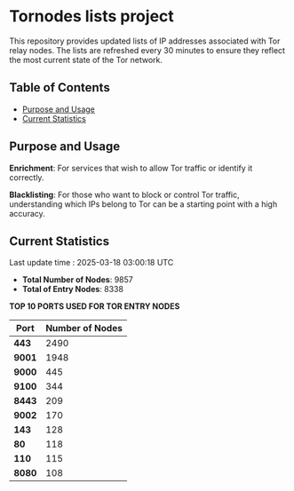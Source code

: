 # Tornodes lists project

This repository provides updated lists of IP addresses associated with Tor relay nodes. The lists are refreshed every 30 minutes to ensure they reflect the most current state of the Tor network.

## Table of Contents

- [Purpose and Usage](#purpose-and-usage)
- [Current Statistics](#current-statistics)


## Purpose and Usage

**Enrichment**: For services that wish to allow Tor traffic or identify it correctly.

**Blacklisting**: For those who want to block or control Tor traffic, understanding which IPs belong to Tor can be a starting point with a high accuracy.

## Current Statistics

Last update time : 2025-03-18 03:00:18 UTC

- **Total Number of Nodes**: 9857
- **Total of Entry Nodes**: 8338

**TOP 10 PORTS USED FOR TOR ENTRY NODES**

| **Port** | **Number of Nodes** |
|------|-----------------|
| **443**   | 2490  |
| **9001**   | 1948  |
| **9000**   | 445  |
| **9100**   | 344  |
| **8443**   | 209  |
| **9002**   | 170  |
| **143**   | 128  |
| **80**   | 118  |
| **110**   | 115  |
| **8080**   | 108  |


